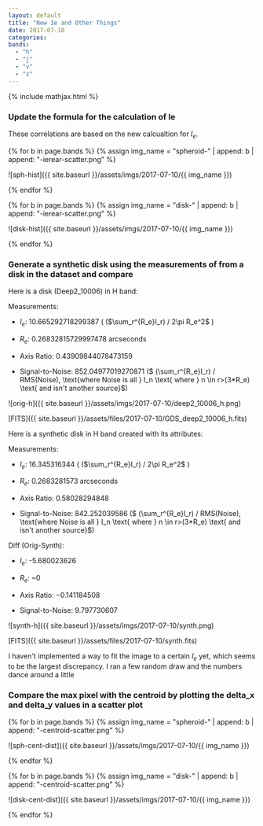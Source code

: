 ```yaml
---
layout: default
title: "New Ie and Other Things"
date: 2017-07-10
categories:
bands:
  - "h"
  - "j"
  - "v"
  - "z"
---
```


{% include mathjax.html  %}


### Update the formula for the calculation of Ie

These correlations are based on the new calcualtion for $I_e$.

{% for b in page.bands %}
	{% assign img_name = "spheroid-" | append: b | append: "-ierear-scatter.png" %}

![sph-hist]({{ site.baseurl }}/assets/imgs/2017-07-10/{{ img_name }})

{% endfor %}

{% for b in page.bands %}
	{% assign img_name = "disk-" | append: b | append: "-ierear-scatter.png" %}

![disk-hist]({{ site.baseurl }}/assets/imgs/2017-07-10/{{ img_name }})

{% endfor %}

### Generate a synthetic disk using the measurements of from a disk in the dataset and compare

Here is a disk (Deep2_10006) in H band:

Measurements:

  - $I_e$: 10.665292718299387 ( ($\sum_r^{R_e}I_r) / 2\pi R_e^2$ )
  
  - $R_e$: 0.26832815729997478 arcseconds
  
  - Axis Ratio: 0.43909844078473159
  
  - Signal-to-Noise: 852.04977019270871 ($ (\sum_r^{R_e}I_r)  /  RMS(Noise), \text{where Noise is  all } I_n \text{ where } n \in r>(3*R_e) \text{ and isn't another source}$)


![orig-h]({{ site.baseurl }}/assets/imgs/2017-07-10/deep2_10006_h.png)

[FITS]({{ site.baseurl }}/assets/files/2017-07-10/GDS_deep2_10006_h.fits)


Here is a synthetic disk in H band created with its attributes:

Measurements:

  - $I_e$: 16.345316344 ( ($\sum_r^{R_e}I_r) / 2\pi R_e^2$ )
  
  - $R_e$: 0.2683281573 arcseconds
  
  - Axis Ratio: 0.58028294848
  
  - Signal-to-Noise: 842.252039586 ($ (\sum_r^{R_e}I_r)  /  RMS(Noise), \text{where Noise is  all } I_n \text{ where } n \in r>(3*R_e) \text{ and isn't another source}$)

Diff (Orig-Synth):

  - $I_e$: -5.680023626
  
  - $R_e$: ~0
  
  - Axis Ratio: −0.141184508
  
  - Signal-to-Noise: 9.797730607

![synth-h]({{ site.baseurl }}/assets/imgs/2017-07-10/synth.png)

[FITS]({{ site.baseurl }}/assets/files/2017-07-10/synth.fits)

I haven't implemented a way to fit the image to a certain $I_e$ yet, which seems to be the largest discrepancy. I ran a few random draw and the numbers dance around a little

### Compare the max pixel with the centroid by plotting the delta_x and delta_y values in a scatter plot

{% for b in page.bands %}
	{% assign img_name = "spheroid-" | append: b | append: "-centroid-scatter.png" %}

![sph-cent-dist]({{ site.baseurl }}/assets/imgs/2017-07-10/{{ img_name }})

{% endfor %}

{% for b in page.bands %}
	{% assign img_name = "disk-" | append: b | append: "-centroid-scatter.png" %}

![disk-cent-dist]({{ site.baseurl }}/assets/imgs/2017-07-10/{{ img_name }})

{% endfor %}









